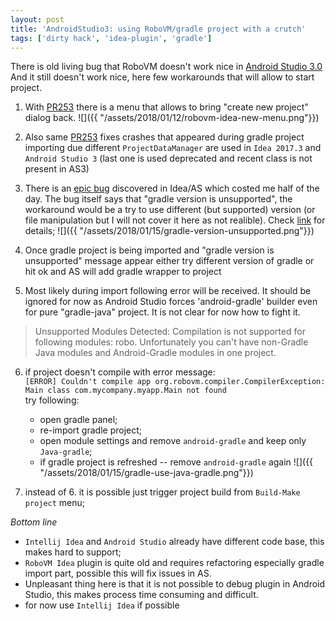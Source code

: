 ```yaml
---
layout: post
title: 'AndroidStudio3: using RoboVM/gradle project with a crutch'
tags: ['dirty hack', 'idea-plugin', 'gradle']
---
```


There is old living bug that RoboVM doesn't work nice in [Android Studio 3.0](https://github.com/MobiVM/robovm/issues/193)
And it still doesn't work nice, here few workarounds that will allow to start project.

<!-- more -->

1. With [PR253](https://github.com/MobiVM/robovm/pull/253) there is a menu that allows to bring "create new project" dialog back.
![]({{ "/assets/2018/01/12/robovm-idea-new-menu.png"}})

2. Also same [PR253](https://github.com/MobiVM/robovm/pull/253) fixes crashes that appeared during gradle project importing due different `ProjectDataManager` are used in `Idea 2017.3` and `Android Studio 3` (last one is used deprecated and recent class is not present in AS3)

3. There is an [epic bug](https://youtrack.jetbrains.com/issue/IDEA-184950) discovered in Idea/AS which costed me half of the day. The bug itself says that "gradle version is unsupported", the workaround would be a try to use different (but supported) version (or file manipulation but I will not cover it here as not realible). Check [link](https://youtrack.jetbrains.com/issue/IDEA-184950) for details;
![]({{ "/assets/2018/01/15/gradle-version-unsupported.png"}})

4. Once gradle project is being imported and "gradle version is unsupported" message appear either try different version of gradle or hit ok and AS will add gradle wrapper to project

5. Most likely during import following error will be received. It should be ignored for now as Android Studio forces 'android-gradle' builder even for pure "gradle-java" project. It is not clear for now how to fight it.
> Unsupported Modules Detected: Compilation is not supported for following modules: robo. Unfortunately you can't have non-Gradle Java modules and Android-Gradle modules in one project.

6. if project doesn't compile with error message:  
`[ERROR] Couldn't compile app org.robovm.compiler.CompilerException: Main class com.mycompany.myapp.Main not found`  
try following:
   - open gradle panel;
   - re-import gradle project;
   - open module settings and remove `android-gradle` and keep only `Java-gradle`;
   - if gradle project is refreshed -- remove `android-gradle` again
   ![]({{ "/assets/2018/01/15/gradle-use-java-gradle.png"}})

7. instead of 6. it is possible just trigger project build from `Build-Make project` menu;

*Bottom line*
- `Intellij Idea` and `Android Studio` already have different code base, this makes hard to support;
- `RoboVM Idea` plugin is quite old and requires refactoring especially gradle import part, possible this will fix issues in AS.
- Unpleasant thing here is that it is not possible to debug plugin in Android Studio, this makes process time consuming and difficult.
- for now use `Intellij Idea` if possible
